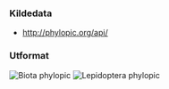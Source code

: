 ### Kildedata

- http://phylopic.org/api/

### Utformat

![Biota phylopic](https://data.test.artsdatabanken.no/Biota/phylopic_48.png)
![Lepidoptera phylopic](https://data.test.artsdatabanken.no/Biota/Animalia/Arthropoda/Insecta/Lepidoptera/phylopic_48.png)
